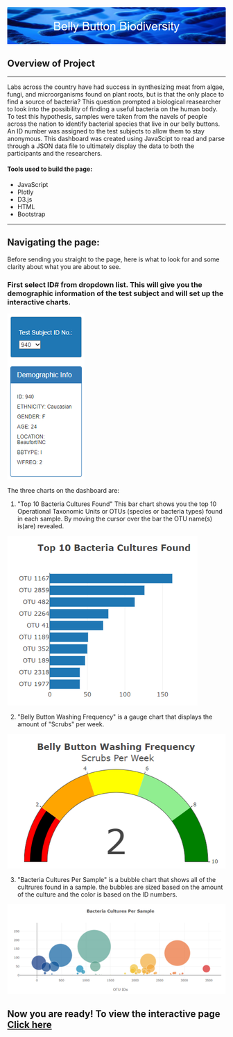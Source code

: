 <img src=static\images\title.png>

## Overview of Project
-----------------
Labs across the country have had success in synthesizing meat from algae, fungi, and microorganisms found on plant roots, but is that the only place to find a source of bacteria? This question prompted a biological reasearcher to look into the possibility of finding a useful bacteria on the human body. To test this hypothesis, samples were taken from the navels of people across the nation to identify bacterial species that live in our belly buttons. An ID number was assigned to the test subjects  to allow them to stay anonymous. This dashboard was created using JavaScipt to read and parse through a JSON data file to ultimately display the data to both the participants and the researchers.
#### Tools used to build the page:
- JavaScript
- Plotly
- D3.js
- HTML
- Bootstrap
----------
## Navigating the page:
Before sending you straight to the page, here is what to look for and some clarity about what you are about to see.
### First select ID# from dropdown list. This will give you the demographic information of the test subject and will set up the interactive charts.
<img src=static\images\dropdown.png>

The three charts on the dashboard are:
1. "Top 10 Bacteria Cultures Found" This bar chart shows you the top 10 Operational Taxonomic Units or OTUs (species or bacteria types) found in each sample. By moving the cursor over the bar the OTU name(s) is(are) revealed. 
 
 <img src=static\images\top_10.png>


2. "Belly Button Washing Frequency" is a gauge chart that displays the amount of "Scrubs" per week.

<img src=static\images\gauge.png>

3. "Bacteria Cultures Per Sample" is a bubble chart that shows all of the cultrures found in a sample. the bubbles are sized based on the amount of the culture and the color is based on the ID numbers.

<img src=static\images\bubble.png>

## Now you are ready! To view the interactive page [Click here](https://seantfarr.github.io/Bellybutton_Biodiversity/)
